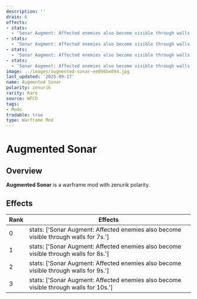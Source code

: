 ```yaml
---
description: ''
drain: 6
effects:
- stats:
  - 'Sonar Augment: Affected enemies also become visible through walls for 7s.'
- stats:
  - 'Sonar Augment: Affected enemies also become visible through walls for 8s.'
- stats:
  - 'Sonar Augment: Affected enemies also become visible through walls for 9s.'
- stats:
  - 'Sonar Augment: Affected enemies also become visible through walls for 10s.'
image: ../images/augmented-sonar-ee096be094.jpg
last_updated: '2025-09-17'
name: Augmented Sonar
polarity: zenurik
rarity: Rare
source: WFCD
tags:
- Mods
tradable: true
type: Warframe Mod
---
```


# Augmented Sonar

## Overview

**Augmented Sonar** is a warframe mod with zenurik polarity.

## Effects

| Rank | Effects |
|------|----------|
| 0 | stats: ['Sonar Augment: Affected enemies also become visible through walls for 7s.'] |
| 1 | stats: ['Sonar Augment: Affected enemies also become visible through walls for 8s.'] |
| 2 | stats: ['Sonar Augment: Affected enemies also become visible through walls for 9s.'] |
| 3 | stats: ['Sonar Augment: Affected enemies also become visible through walls for 10s.'] |

